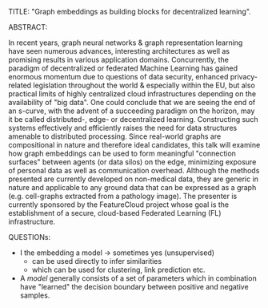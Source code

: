 TITLE: "Graph embeddings as building blocks for decentralized learning".


ABSTRACT:

In recent years, graph neural networks & graph representation learning have seen numerous advances, interesting architectures as well as promising results in various application domains. Concurrently, the paradigm of decentralized or federated Machine Learning has gained enormous momentum due to questions of data security, enhanced privacy-related legislation throughout the world & especially within the EU, but also practical limits of highly centralized cloud infrastructures depending on the availability of "big data". One could conclude that we are seeing the end of an s-curve, with the advent of a succeeding paradigm on the horizon, may it be called distributed-, edge- or decentralized learning. Constructing such systems effectively and efficiently raises the need for data structures amenable to distributed processing. Since real-world graphs are compositional in nature and therefore ideal candidates, this talk will examine how graph embeddings can be used to form meaningful "connection surfaces" between agents (or data silos) on the edge, minimizing exposure of personal data as well as communication overhead. Although the methods presented are currently developed on non-medical data, they are generic in nature and applicable to any ground data that can be expressed as a graph (e.g. cell-graphs extracted from a pathology image). The presenter is currently sponsored by the FeatureCloud project whose goal is the establishment of a secure, cloud-based Federated Learning (FL) infrastructure.


QUESTIONs:

* I the embedding a model -> sometimes yes (unsupervised)
  - can be used directly to infer similarities
  - which can be used for clustering, link prediction etc.
* A *model* generally consists of a set of parameters which in combination have "learned" the decision boundary between positive and negative samples.

